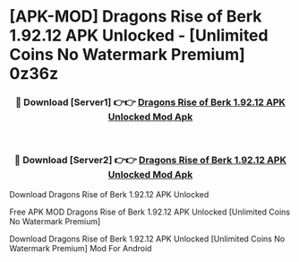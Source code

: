 # [APK-MOD] Dragons  Rise of Berk 1.92.12 APK Unlocked - [Unlimited Coins No Watermark Premium] 0z36z



<div align="center">
<h3>🔴 Download [Server1] 👉👉 <a href="https://momento.my/?title=Dragons__Rise_of_Berk_1.92.12_APK_Unlocked">Dragons  Rise of Berk 1.92.12 APK Unlocked Mod Apk</a></h3><br>

<h3>🔴 Download [Server2] 👉👉 <a href="https://momento.my/?title=Dragons__Rise_of_Berk_1.92.12_APK_Unlocked">Dragons  Rise of Berk 1.92.12 APK Unlocked Mod Apk</a></h3>
</div>



Download Dragons  Rise of Berk 1.92.12 APK Unlocked 

Free APK MOD Dragons  Rise of Berk 1.92.12 APK Unlocked [Unlimited Coins No Watermark Premium]

Download Dragons  Rise of Berk 1.92.12 APK Unlocked [Unlimited Coins No Watermark Premium] Mod For Android
